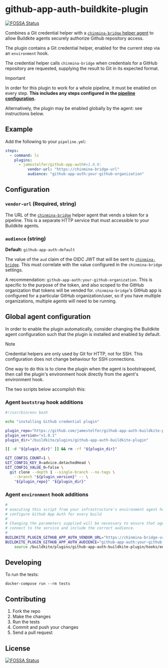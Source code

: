 # github-app-auth-buildkite-plugin
[![FOSSA Status](https://app.fossa.com/api/projects/git%2Bgithub.com%2Fjamestelfer%2Fgithub-app-auth-buildkite-plugin.svg?type=shield)](https://app.fossa.com/projects/git%2Bgithub.com%2Fjamestelfer%2Fgithub-app-auth-buildkite-plugin?ref=badge_shield)


Combines a Git credential helper with a [`chinmina-bridge` helper
agent][chinmina-bridge] to allow Buildkite agents securely authorize Github
repository access.

The plugin contains a Git credential helper, enabled for the current step via an
`environment` hook.

The credential helper calls `chinmina-bridge` when credentials for a GitHub
repository are requested, supplying the result to Git in its expected format.

> [!IMPORTANT]
>
> In order for this plugin to work for a whole pipeline, it must be enabled on
> every step. **This includes any steps configured in the [pipeline
> configuration](https://buildkite.com/docs/pipelines/defining-steps).**
>
> Alternatively, the plugin may be enabled globally by the agent: see
> instructions below.

## Example

Add the following to your `pipeline.yml`:

```yml
steps:
  - command: ls
    plugins:
      - jamestelfer/github-app-auth#v1.0.0:
          vendor-url: "https://chinmina-bridge-url"
          audience: "github-app-auth:your-github-organization"
```

## Configuration

### `vendor-url` (Required, string)

The URL of the [`chinmina-bridge`][chinmina-bridge] helper agent that vends a
token for a pipeline. This is a separate HTTP service that must accessible to
your Buildkite agents.

### `audience` (string)

**Default:** `github-app-auth:default`

The value of the `aud` claim of the OIDC JWT that will be sent to
[`chinmina-bridge`][chinmina-bridge]. This must correlate with the value
configured in the `chinmina-bridge` settings.

A recommendation: `github-app-auth:your-github-organization`. This is specific
to the purpose of the token, and also scoped to the GitHub organization that
tokens will be vended for. `chinmina-bridge`'s GitHub app is configured for a
particular GitHub organization/user, so if you have multiple organizations,
multiple agents will need to be running.

## Global agent configuration

In order to enable the plugin automatically, consider changing the Buildkite
agent configuration such that the plugin is installed and enabled by default.

> [!NOTE]
>
> Credential helpers are only used by Git for HTTP, not for SSH. This
> configuration does not change behaviour for SSH connections.

One way to do this is to clone the plugin when the agent is bootstrapped, then
call the plugin's environment hook directly from the agent's environment hook.

The two scripts below accomplish this:

### Agent `bootstrap` hook additions

```bash
#!/usr/bin/env bash

echo "installing Github credential plugin"

plugin_repo="https://github.com/jamestelfer/github-app-auth-buildkite-plugin.git"
plugin_version="v1.0.1"
plugin_dir="/buildkite/plugins/github-app-auth-buildkite-plugin"

[[ -d "${plugin_dir}" ]] && rm -rf "${plugin_dir}"

GIT_CONFIG_COUNT=1 \
GIT_CONFIG_KEY_0=advice.detachedHead \
GIT_CONFIG_VALUE_0=false \
  git clone --depth 1 --single-branch --no-tags \
    --branch "${plugin_version}" -- \
    "${plugin_repo}" "${plugin_dir}"
```

### Agent `environment` hook additions

```bash
#
# executing this script from your infrastructure's environment agent hook will
# configure Github App Auth for every build
#
# Changing the parameters supplied will be necessary to ensure that agents can
# connect to the service and include the correct audience.
#
BUILDKITE_PLUGIN_GITHUB_APP_AUTH_VENDOR_URL="https://chinmina-bridge-url" \
BUILDKITE_PLUGIN_GITHUB_APP_AUTH_AUDIENCE="github-app-auth:your-github-org" \
    source /buildkite/plugins/github-app-auth-buildkite-plugin/hooks/environment
```

## Developing

To run the tests:

```shell
docker-compose run --rm tests
```

## Contributing

1. Fork the repo
2. Make the changes
3. Run the tests
4. Commit and push your changes
5. Send a pull request


[chinmina-bridge]: https://github.com/jamestelfer/chinmina-bridge


## License
[![FOSSA Status](https://app.fossa.com/api/projects/git%2Bgithub.com%2Fjamestelfer%2Fgithub-app-auth-buildkite-plugin.svg?type=large)](https://app.fossa.com/projects/git%2Bgithub.com%2Fjamestelfer%2Fgithub-app-auth-buildkite-plugin?ref=badge_large)